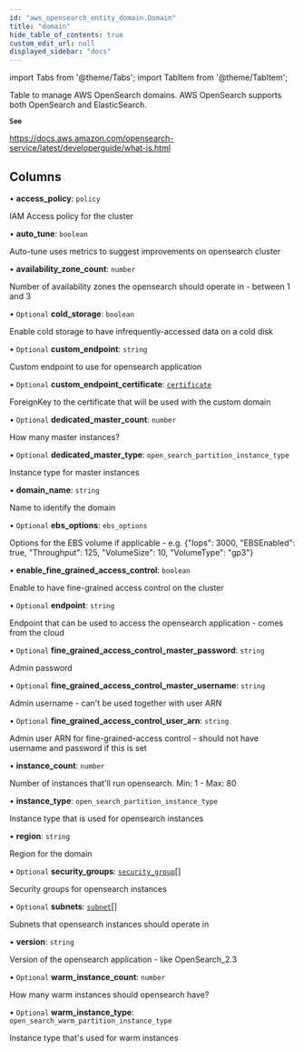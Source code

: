 ```yaml
---
id: "aws_opensearch_entity_domain.Domain"
title: "domain"
hide_table_of_contents: true
custom_edit_url: null
displayed_sidebar: "docs"
---
```


import Tabs from '@theme/Tabs';
import TabItem from '@theme/TabItem';

Table to manage AWS OpenSearch domains. AWS OpenSearch supports both OpenSearch and ElasticSearch.

**`See`**

https://docs.aws.amazon.com/opensearch-service/latest/developerguide/what-is.html

## Columns

• **access\_policy**: `policy`

IAM Access policy for the cluster

• **auto\_tune**: `boolean`

Auto-tune uses metrics to suggest improvements on opensearch cluster

• **availability\_zone\_count**: `number`

Number of availability zones the opensearch should operate in - between 1 and 3

• `Optional` **cold\_storage**: `boolean`

Enable cold storage to have infrequently-accessed data on a cold disk

• `Optional` **custom\_endpoint**: `string`

Custom endpoint to use for opensearch application

• `Optional` **custom\_endpoint\_certificate**: [`certificate`](aws_acm_entity_certificate.Certificate.md)

ForeignKey to the certificate that will be used with the custom domain

• `Optional` **dedicated\_master\_count**: `number`

How many master instances?

• `Optional` **dedicated\_master\_type**: `open_search_partition_instance_type`

Instance type for master instances

• **domain\_name**: `string`

Name to identify the domain

• `Optional` **ebs\_options**: `ebs_options`

Options for the EBS volume if applicable - e.g. {"Iops": 3000, "EBSEnabled": true, "Throughput": 125, "VolumeSize": 10, "VolumeType": "gp3"}

• **enable\_fine\_grained\_access\_control**: `boolean`

Enable to have fine-grained access control on the cluster

• `Optional` **endpoint**: `string`

Endpoint that can be used to access the opensearch application - comes from the cloud

• `Optional` **fine\_grained\_access\_control\_master\_password**: `string`

Admin password

• `Optional` **fine\_grained\_access\_control\_master\_username**: `string`

Admin username - can't be used together with user ARN

• `Optional` **fine\_grained\_access\_control\_user\_arn**: `string`

Admin user ARN for fine-grained-access control - should not have username and password if this is set

• **instance\_count**: `number`

Number of instances that'll run opensearch. Min: 1 - Max: 80

• **instance\_type**: `open_search_partition_instance_type`

Instance type that is used for opensearch instances

• **region**: `string`

Region for the domain

• `Optional` **security\_groups**: [`security_group`](aws_security_group_entity.SecurityGroup.md)[]

Security groups for opensearch instances

• `Optional` **subnets**: [`subnet`](aws_vpc_entity_subnet.Subnet.md)[]

Subnets that opensearch instances should operate in

• **version**: `string`

Version of the opensearch application - like OpenSearch_2.3

• `Optional` **warm\_instance\_count**: `number`

How many warm instances should opensearch have?

• `Optional` **warm\_instance\_type**: `open_search_warm_partition_instance_type`

Instance type that's used for warm instances
